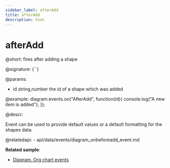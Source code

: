 ```yaml
---
sidebar_label: afterAdd
title: afterAdd
description: text
---
```


# afterAdd

@short: fires after adding a shape

@signature: {``}

@params:

- id		string,number		the id of a shape which was added

@example:
diagram.events.on("AfterAdd", function(id){
	console.log("A new item is added");
});

@descr:

Event can be used to provide default values or a default formatting for the shapes data.

@relatedapi:
	- api/data/events/diagram_onbeforeadd_event.md

**Related sample**:
- [Diagram. Org chart events](https://snippet.dhtmlx.com/l38pct7c)